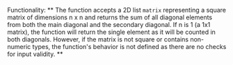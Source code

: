 Functionality: ** The function accepts a 2D list `matrix` representing a square matrix of dimensions n x n and returns the sum of all diagonal elements from both the main diagonal and the secondary diagonal. If n is 1 (a 1x1 matrix), the function will return the single element as it will be counted in both diagonals. However, if the matrix is not square or contains non-numeric types, the function's behavior is not defined as there are no checks for input validity. **